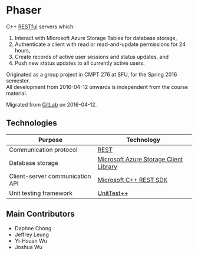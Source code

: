 # Phaser

C++ [RESTful](https://en.wikipedia.org/wiki/Representational_state_transfer) servers which:

1. Interact with Microsoft Azure Storage Tables for database storage,
2. Authenticate a client with read or read-and-update permissions for 24 hours,
3. Create records of active user sessions and status updates, and
4. Push new status updates to all currently active users.

Originated as a group project in CMPT 276 at SFU, for the Spring 2016 semester.  
All development from 2016-04-12 onwards is independent from the course material.

Migrated from [GitLab](https://csil-git1.cs.surrey.sfu.ca/cmpt276-group-faze/phaser) on 2016-04-12.

## Technologies

| Purpose | Technology |
|---|---|
| Communication protocol | [REST](https://en.wikipedia.org/wiki/Representational_state_transfer) |
| Database storage | [Microsoft Azure Storage Client Library](https://github.com/Azure/azure-storage-cpp) |
| Client-server communication API | [Microsoft C++ REST SDK](https://github.com/Microsoft/cpprestsdk) |
| Unit testing framework | [UnitTest++](https://github.com/unittest-cpp/unittest-cpp) |

## Main Contributors

* Daphne Chong
* Jeffrey Leung
* Yi-Hsuan Wu
* Joshua Wu
